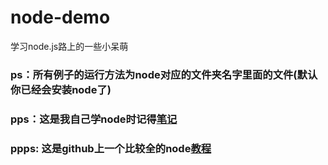 # node-demo
学习node.js路上的一些小呆萌

### ps：所有例子的运行方法为node对应的文件夹名字里面的文件(默认你已经会安装node了)
### pps：这是我自己学node时记得[笔记](https://xypecho.github.io/2018/05/14/node-js%E5%AD%A6%E4%B9%A0%E7%AC%94%E8%AE%B0/)
### ppps: 这是github上一个比较全的node[教程](https://github.com/alsotang/node-lessons)
